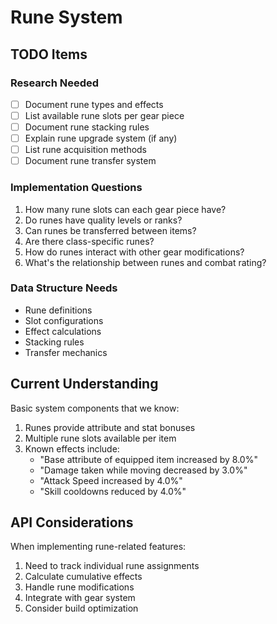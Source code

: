 # Rune System

## TODO Items

### Research Needed

- [ ] Document rune types and effects
- [ ] List available rune slots per gear piece
- [ ] Document rune stacking rules
- [ ] Explain rune upgrade system (if any)
- [ ] List rune acquisition methods
- [ ] Document rune transfer system

### Implementation Questions

1. How many rune slots can each gear piece have?
2. Do runes have quality levels or ranks?
3. Can runes be transferred between items?
4. Are there class-specific runes?
5. How do runes interact with other gear modifications?
6. What's the relationship between runes and combat rating?

### Data Structure Needs

- Rune definitions
- Slot configurations
- Effect calculations
- Stacking rules
- Transfer mechanics

## Current Understanding

Basic system components that we know:

1. Runes provide attribute and stat bonuses
2. Multiple rune slots available per item
3. Known effects include:
   - "Base attribute of equipped item increased by 8.0%"
   - "Damage taken while moving decreased by 3.0%"
   - "Attack Speed increased by 4.0%"
   - "Skill cooldowns reduced by 4.0%"

## API Considerations

When implementing rune-related features:

1. Need to track individual rune assignments
2. Calculate cumulative effects
3. Handle rune modifications
4. Integrate with gear system
5. Consider build optimization
